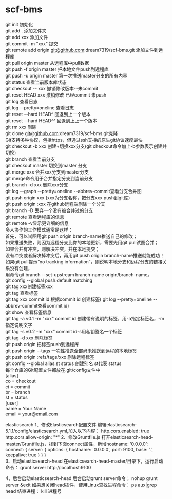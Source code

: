 # scf-bms
git init	初始化<br/>
git add .	添加文件夹<br/>
git add xxx 添加文件<br/>
git commit -m "xxx" 提交<br/>
git remote add origin git@github.com:dream7319/scf-bms.git 添加文件到远程库<br/>
git pull origin master 从远程库中pull数据<br/>
git push -f origin master 把本地文件push到远程库<br/>
git push -u origin master 第一次推送master分支的所有内容<br/>
git status  查看当前版本库状态<br/>
git checkout -- xxx 撤销修改版本--未commit<br/>
git reset HEAD xxx  撤销修改 已经commit 未push<br/>
git log 查看日志<br/>
git log --pretty=oneline	查看日志<br/>
git reset --hard HEAD^	回退到上一个版本<br/>
git reset --hard HEAD^^	回退到上上一个版本<br/>
git rm xxx 删除<br/>
git clone git@github.com:dream7319/scf-bms.git克隆<br/>
Git支持多种协议，包括https，但通过ssh支持的原生git协议速度最快<br/>
git checkout -b xxx 创建+切换xxx分支(git checkout命令加上-b参数表示创建并切换)<br/>
git branch 查看当前分支<br/>
git checkout master 切换到master 分支<br/>
git merge xxx 合并xxx分支到master分支<br/>
git merge命令用于合并指定分支到当前分支<br/>
git branch -d xxx 删除xxx分支<br/>
git log --graph --pretty=oneline --abbrev-commit查看分支合并图<br/>
git push origin xxx (xxx为分支名称，把分支xxx push到git库)<br/>
git push origin :xxx 在github远程端删除一个分支<br/>
git branch -D <name> 丢弃一个没有被合并过的分支<br/>
git remote 查看远程库的信息<br/>
git remote -v显示更详细的信息<br/>
多人协作的工作模式通常是这样：<br/>
首先，可以试图用git push origin branch-name推送自己的修改；<br/>
如果推送失败，则因为远程分支比你的本地更新，需要先用git pull试图合并；<br/>
如果合并有冲突，则解决冲突，并在本地提交；<br/>
没有冲突或者解决掉冲突后，再用git push origin branch-name推送就能成功！<br/>
如果git pull提示“no tracking information”，则说明本地分支和远程分支的链接关系没有创建，<br/>
用命令git branch --set-upstream branch-name origin/branch-name。<br/>
git config --global push.default matching <br/>
git tag xxx创建标签xxx<br/>
git tag 查看标签<br/>
git tag xxx commit id 根据commit id 创建标签( git log --pretty=oneline --abbrev-commit查看commit id)<br/>
git show <tagname>查看标签信息<br/>
git tag -a v0.1 -m "xxx" commit id 创建带有说明的标签，用-a指定标签名，-m指定说明文字<br/>
git tag -s v0.2 -m "xxx" commit id-s用私钥签名一个标签<br/>
git tag -d xxx 删除标签<br/>
git push origin <tagname>把标签push到远程库<br/>
git push origin --tags 一次性推送全部尚未推送到远程的本地标签<br/>
git push origin :refs/tags/xxx 删除远程标签<br/>
git config --global alias.st status 创建别名 st代表 status<br/>
每个仓库的Git配置文件都放在.git/config文件中<br/>
[alias]<br/>
    co = checkout<br/>
    ci = commit<br/>
    br = branch<br/>
    st = status<br/>
[user]<br/>
    name = Your Name<br/>
    email = your@email.com<br/>
    
elasticsearch 
1、修改Elasticsearch配置文件
编辑elasticsearch-5.1.1/config/elasticsearch.yml,加入以下内容：
http.cors.enabled: true
http.cors.allow-origin: "*"
2、修改Gruntfile.js
打开elasticsearch-head-master/Gruntfile.js，找到下面connect属性，新增hostname: ‘0.0.0.0’:
connect: {
        server: {
            options: {
                hostname: '0.0.0.0',
                port: 9100,
                base: '.',
                keepalive: true
            }
        }
    }   
3、启动elasticsearch-head
在elasticsearch-head-master/目录下，运行启动命令：
grunt server
http://localhost:9100

4、后台启动elasticsearch-head
  后台启动grunt server命令；
  nohup grunt server &exit
  如果想关闭head插件，使用Linux查找进程命令：
  ps aux|grep head
  结束进程：
  kill 进程号
